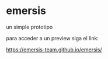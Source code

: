 # emersis
un simple prototipo

para acceder a un preview siga el link:

https://emersis-team.github.io/emersis/
